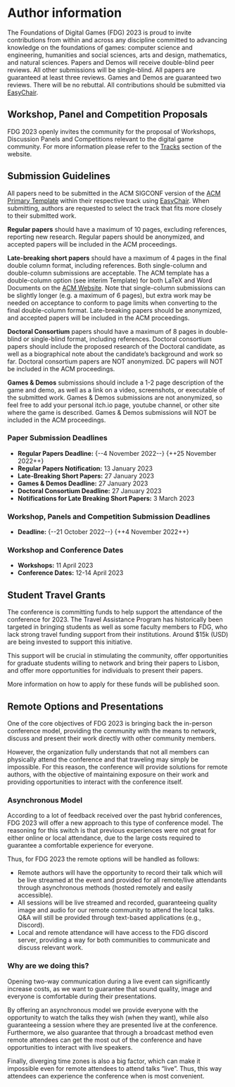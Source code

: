 # Author information

The Foundations of Digital Games (FDG) 2023 is proud to invite contributions from within and across any discipline committed to advancing knowledge on the foundations of games: computer science and engineering, humanities and social sciences, arts and design, mathematics, and natural sciences. Papers and Demos will receive double-blind peer reviews. All other submissions will be single-blind. All papers are guaranteed at least three reviews. Games and Demos are guaranteed two reviews. There will be no rebuttal. ​All contributions should be submitted via [EasyChair].

## Workshop, Panel and Competition Proposals

FDG 2023 openly invites the community for the proposal of Workshops, Discussion
Panels and Competitions relevant to the digital game community. For more
information please refer to the [Tracks](tracks.md) section of the website.

## Submission Guidelines

All papers need to be submitted in the ACM SIGCONF version of the [ACM Primary Template]
within their respective track using [EasyChair]. When submitting, authors are requested to
select the track that fits more closely to their submitted work.

**Regular papers** should have a maximum of 10 pages, excluding references, reporting new
research. Regular papers should be anonymized, and accepted papers will be included in the
ACM proceedings.

**Late-breaking short papers** should have a maximum of 4 pages in the final double column
format, including references. Both single-column and double-column submissions are acceptable.
The ACM template has a double-column option (see interim Template) for both LaTeX and Word Documents
on the [ACM Website]. Note that single-column submissions can be slightly longer (e.g. a maximum of
6 pages), but extra work may be needed on acceptance to conform to page limits when converting to the
final double-column format. Late-breaking papers should be anonymized, and accepted papers will be
included in the ACM proceedings.

**Doctoral Consortium** papers should have a maximum of 8 pages in double-blind or single-blind
format, including references. Doctoral consortium papers should include the proposed research of
the Doctoral candidate, as well as a biographical note about the candidate’s background and work
so far. Doctoral consortium papers are NOT anonymized. DC papers will NOT be included in the ACM
proceedings.

**Games & Demos** submissions should include a 1-2 page description of the game and demo, as well
as a link on a video, screenshots, or executable of the submitted work. Games & Demos submissions
are not anonymized, so feel free to add your personal itch.io page, youtube channel, or other site
where the game is described. Games & Demos submissions will NOT be included in the ACM proceedings.

### Paper Submission Deadlines

- **Regular Papers Deadline:** {--4 November 2022--} {++25 November 2022++}
- **Regular Papers Notification:** 13 January 2023
- **Late-Breaking Short Papers:** 27 January 2023
- **Games & Demos Deadline:** 27 January 2023
- **Doctoral Consortium Deadline:** 27 January 2023
- **Notifications for Late Breaking Short Papers:** 3 March 2023

### Workshop, Panels and Competition Submission Deadlines

- **Deadline:** {--21 October 2022--} {++4 November 2022++}

### Workshop and Conference Dates

- **Workshops:** 11 April 2023
- **Conference Dates:** 12-14 April 2023

## Student Travel Grants

The conference is committing funds to help support the attendance of the
conference for 2023. The Travel Assistance Program has historically been
targeted in bringing students as well as some faculty members to FDG, who lack
strong travel funding support from their institutions. Around $15k (USD) are
being invested to support this initiative.

This support will be crucial in stimulating the community, offer opportunities
for graduate students willing to network and bring their papers to Lisbon, and
offer more opportunities for individuals to present their papers.

More information on how to apply for these funds will be published soon.

## Remote Options and Presentations

One of the core objectives of FDG 2023 is bringing back the in-person conference
model, providing the community with the means to network, discuss and present
their work directly with other community members.

However, the organization fully understands that not all members can physically
attend the conference and that traveling may simply be impossible. For this
reason, the conference will provide solutions for remote authors, with the
objective of maintaining exposure on their work and providing opportunities to
interact with the conference itself.

### Asynchronous Model

According to a lot of feedback received over the past hybrid conferences, FDG
2023 will offer a new approach to this type of conference model. The reasoning
for this switch is that previous experiences were not great for either online or
local attendance, due to the large costs required to guarantee a comfortable
experience for everyone.

Thus, for FDG 2023 the remote options will be handled as follows:

- Remote authors will have the opportunity to record their talk which will be
  live streamed at the event and provided for all remote/live attendants through
  asynchronous methods (hosted remotely and easily accessible).
- All sessions will be live streamed and recorded, guaranteeing quality image
  and audio for our remote community to attend the local talks. Q&A will still
  be provided through text-based applications (e.g., Discord).
- Local and remote attendance will have access to the FDG discord server,
  providing a way for both communities to communicate and discuss relevant work.

### Why are we doing this?

Opening two-way communication during a live event can significantly increase
costs, as we want to guarantee that sound quality, image and everyone is
comfortable during their presentations.

By offering an asynchronous model we provide everyone with the opportunity to
watch the talks they wish (when they want), while also guaranteeing a session
where they are presented live at the conference. Furthermore, we also guarantee
that through a broadcast method even remote attendees can get the most out of
the conference and have opportunities to interact with live speakers.

Finally, diverging time zones is also a big factor, which can make it impossible
even for remote attendees to attend talks “live”. Thus, this way attendees can
experience the conference when is most convenient.

[ACM Primary Template]:https://www.acm.org/publications/proceedings-template
[ACM Website]:https://www.acm.org/publications/proceedings-template
[EasyChair]:https://easychair.org/conferences/?conf=fdg2023
